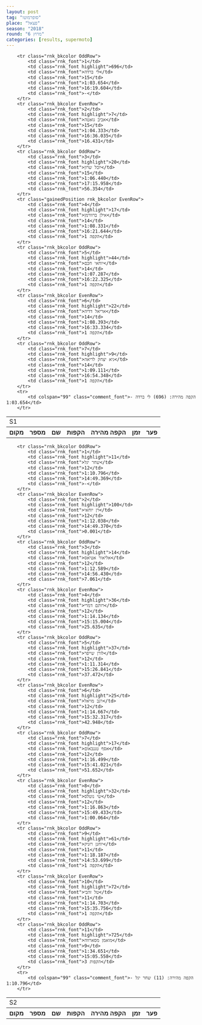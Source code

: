 ```yaml
---
layout: post
tag: "סופרמוטו"
place: "פצאל"
season: "2018"
round: "מרוץ 6"
categories: [results, supermoto]
---
```

<table class="line_color">
        <tr>
            <td colspan="99" class="title_font">S1</td>
        </tr>
        <tr class="rnkh_bkcolor">
            <th class="rnkh_font Id_Position">מקום</th>
            <th class="rnkh_font Id_Numero">מספר</th>
            <th class="rnkh_font Id_Nom">שם</th>
            <th class="rnkh_font Id_NbTour">הקפות</th>
            <th class="rnkh_font Id_MeilleurTour">הקפה מהירה</th>
            <th class="rnkh_font Id_TpsCumule">זמן</th>
            <th class="rnkh_font Id_Ecart1erCategorie">פער</th>
        </tr>

        <tr class="rnk_bkcolor OddRow">
            <td class="rnk_font">1</td>
            <td class="rnk_font highlight">696</td>
            <td class="rnk_font">לי ברדה</td>
            <td class="rnk_font">15</td>
            <td class="rnk_font">1:03.654</td>
            <td class="rnk_font">16:19.604</td>
            <td class="rnk_font">-</td>
        </tr>
        <tr class="rnk_bkcolor EvenRow">
            <td class="rnk_font">2</td>
            <td class="rnk_font highlight">7</td>
            <td class="rnk_font">אביב גואטה</td>
            <td class="rnk_font">15</td>
            <td class="rnk_font">1:04.333</td>
            <td class="rnk_font">16:36.035</td>
            <td class="rnk_font">16.431</td>
        </tr>
        <tr class="rnk_bkcolor OddRow">
            <td class="rnk_font">3</td>
            <td class="rnk_font highlight">20</td>
            <td class="rnk_font">יובל שרון</td>
            <td class="rnk_font">15</td>
            <td class="rnk_font">1:06.440</td>
            <td class="rnk_font">17:15.958</td>
            <td class="rnk_font">56.354</td>
        </tr>
        <tr class="gainedPosition rnk_bkcolor EvenRow">
            <td class="rnk_font">4</td>
            <td class="rnk_font highlight">17</td>
            <td class="rnk_font">אילן ברוורמן</td>
            <td class="rnk_font">14</td>
            <td class="rnk_font">1:08.331</td>
            <td class="rnk_font">16:21.644</td>
            <td class="rnk_font">1 הקפה</td>
        </tr>
        <tr class="rnk_bkcolor OddRow">
            <td class="rnk_font">5</td>
            <td class="rnk_font highlight">44</td>
            <td class="rnk_font">יוחאי חכם</td>
            <td class="rnk_font">14</td>
            <td class="rnk_font">1:07.287</td>
            <td class="rnk_font">16:22.325</td>
            <td class="rnk_font">1 הקפה</td>
        </tr>
        <tr class="rnk_bkcolor EvenRow">
            <td class="rnk_font">6</td>
            <td class="rnk_font highlight">22</td>
            <td class="rnk_font">אריאל דדיה</td>
            <td class="rnk_font">14</td>
            <td class="rnk_font">1:08.393</td>
            <td class="rnk_font">16:33.334</td>
            <td class="rnk_font">1 הקפה</td>
        </tr>
        <tr class="rnk_bkcolor OddRow">
            <td class="rnk_font">7</td>
            <td class="rnk_font highlight">9</td>
            <td class="rnk_font">גיא יצחק לריאה</td>
            <td class="rnk_font">14</td>
            <td class="rnk_font">1:09.111</td>
            <td class="rnk_font">16:54.348</td>
            <td class="rnk_font">1 הקפה</td>
        </tr>
        <tr>
            <td colspan="99" class="comment_font">הקפה מהירה: (696) לי ברדה - 1:03.654</td>
        </tr>
</table>
<table class="line_color">
        <tr>
            <td colspan="99" class="title_font">S2</td>
        </tr>
        <tr class="rnkh_bkcolor">
            <th class="rnkh_font Id_Position">מקום</th>
            <th class="rnkh_font Id_Numero">מספר</th>
            <th class="rnkh_font Id_Nom">שם</th>
            <th class="rnkh_font Id_NbTour">הקפות</th>
            <th class="rnkh_font Id_MeilleurTour">הקפה מהירה</th>
            <th class="rnkh_font Id_TpsCumule">זמן</th>
            <th class="rnkh_font Id_Ecart1erCategorie">פער</th>
        </tr>

        <tr class="rnk_bkcolor OddRow">
            <td class="rnk_font">1</td>
            <td class="rnk_font highlight">11</td>
            <td class="rnk_font">שחר יגל</td>
            <td class="rnk_font">12</td>
            <td class="rnk_font">1:10.796</td>
            <td class="rnk_font">14:49.369</td>
            <td class="rnk_font">-</td>
        </tr>
        <tr class="rnk_bkcolor EvenRow">
            <td class="rnk_font">2</td>
            <td class="rnk_font highlight">100</td>
            <td class="rnk_font">רן יוחאי</td>
            <td class="rnk_font">12</td>
            <td class="rnk_font">1:12.038</td>
            <td class="rnk_font">14:49.370</td>
            <td class="rnk_font">0.001</td>
        </tr>
        <tr class="rnk_bkcolor OddRow">
            <td class="rnk_font">3</td>
            <td class="rnk_font highlight">14</td>
            <td class="rnk_font">אליאור אטיאס</td>
            <td class="rnk_font">12</td>
            <td class="rnk_font">1:12.589</td>
            <td class="rnk_font">14:56.430</td>
            <td class="rnk_font">7.061</td>
        </tr>
        <tr class="rnk_bkcolor EvenRow">
            <td class="rnk_font">4</td>
            <td class="rnk_font highlight">36</td>
            <td class="rnk_font">רותם דמרי</td>
            <td class="rnk_font">12</td>
            <td class="rnk_font">1:14.134</td>
            <td class="rnk_font">15:15.004</td>
            <td class="rnk_font">25.635</td>
        </tr>
        <tr class="rnk_bkcolor OddRow">
            <td class="rnk_font">5</td>
            <td class="rnk_font highlight">37</td>
            <td class="rnk_font">לורן שייפר</td>
            <td class="rnk_font">12</td>
            <td class="rnk_font">1:11.314</td>
            <td class="rnk_font">15:26.841</td>
            <td class="rnk_font">37.472</td>
        </tr>
        <tr class="rnk_bkcolor EvenRow">
            <td class="rnk_font">6</td>
            <td class="rnk_font highlight">25</td>
            <td class="rnk_font">רגב מויאל</td>
            <td class="rnk_font">12</td>
            <td class="rnk_font">1:14.667</td>
            <td class="rnk_font">15:32.317</td>
            <td class="rnk_font">42.948</td>
        </tr>
        <tr class="rnk_bkcolor OddRow">
            <td class="rnk_font">7</td>
            <td class="rnk_font highlight">17</td>
            <td class="rnk_font">אסף טננבאום</td>
            <td class="rnk_font">12</td>
            <td class="rnk_font">1:16.499</td>
            <td class="rnk_font">15:41.021</td>
            <td class="rnk_font">51.652</td>
        </tr>
        <tr class="rnk_bkcolor EvenRow">
            <td class="rnk_font">8</td>
            <td class="rnk_font highlight">32</td>
            <td class="rnk_font">שי נוטלס</td>
            <td class="rnk_font">12</td>
            <td class="rnk_font">1:16.863</td>
            <td class="rnk_font">15:49.433</td>
            <td class="rnk_font">1:00.064</td>
        </tr>
        <tr class="rnk_bkcolor OddRow">
            <td class="rnk_font">9</td>
            <td class="rnk_font highlight">61</td>
            <td class="rnk_font">יוחנן רזניק</td>
            <td class="rnk_font">11</td>
            <td class="rnk_font">1:18.187</td>
            <td class="rnk_font">14:53.699</td>
            <td class="rnk_font">1 הקפה</td>
        </tr>
        <tr class="rnk_bkcolor EvenRow">
            <td class="rnk_font">10</td>
            <td class="rnk_font highlight">72</td>
            <td class="rnk_font">טל זהבי</td>
            <td class="rnk_font">11</td>
            <td class="rnk_font">1:14.703</td>
            <td class="rnk_font">15:35.756</td>
            <td class="rnk_font">1 הקפה</td>
        </tr>
        <tr class="rnk_bkcolor OddRow">
            <td class="rnk_font">11</td>
            <td class="rnk_font highlight">725</td>
            <td class="rnk_font">מואמן מסארווה</td>
            <td class="rnk_font">9</td>
            <td class="rnk_font">1:34.651</td>
            <td class="rnk_font">15:05.558</td>
            <td class="rnk_font">3 הקפות</td>
        </tr>
        <tr>
            <td colspan="99" class="comment_font">הקפה מהירה: (11) שחר יגל - 1:10.796</td>
        </tr>
</table>
